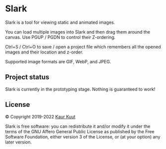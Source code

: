 # Slark

Slark is a tool for viewing static and animated images.

You can load multiple images into Slark and then drag them around the canvas. Use PGUP / PGDN to control their Z-ordering.

Ctrl+S / Ctrl+O to save / open a project file which remembers all the opened images and their location and z-order.

Supported image formats are GIF, WebP, and JPEG.

## Project status

Slark is currently in the prototyping stage. Nothing is guaranteed to work!

## License

© Copyright 2019-2022 [Kaur Kuut](https://www.kaurkuut.com/)

Slark is free software: you can redistribute it and/or modify it under the terms of the GNU Affero General Public License as published by the Free Software Foundation, either version 3 of the License, or (at your option) any later version.